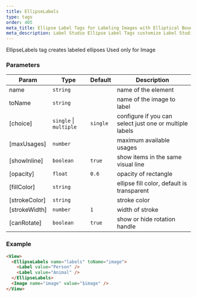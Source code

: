 ```yaml
---
title: EllipseLabels
type: tags
order: 405
meta_title: Ellipse Label Tags for Labeling Images with Elliptical Bounding Boxes
meta_description: Label Studio Ellipse Label Tags customize Label Studio for labeling images with elliptical bounding boxes for machine learning and data science projects.
---
```


EllipseLabels tag creates labeled ellipses
Used only for Image

### Parameters

| Param | Type | Default | Description |
| --- | --- | --- | --- |
| name | <code>string</code> |  | name of the element |
| toName | <code>string</code> |  | name of the image to label |
| [choice] | <code>single</code> \| <code>multiple</code> | <code>single</code> | configure if you can select just one or multiple labels |
| [maxUsages] | <code>number</code> |  | maximum available usages |
| [showInline] | <code>boolean</code> | <code>true</code> | show items in the same visual line |
| [opacity] | <code>float</code> | <code>0.6</code> | opacity of rectangle |
| [fillColor] | <code>string</code> |  | ellipse fill color, default is transparent |
| [strokeColor] | <code>string</code> |  | stroke color |
| [strokeWidth] | <code>number</code> | <code>1</code> | width of stroke |
| [canRotate] | <code>boolean</code> | <code>true</code> | show or hide rotation handle |

### Example
```html
<View>
  <EllipseLabels name="labels" toName="image">
    <Label value="Person" />
    <Label value="Animal" />
  </EllipseLabels>
  <Image name="image" value="$image" />
</View>
```
